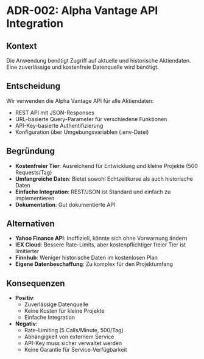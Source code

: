 # ADR-002: Alpha Vantage API Integration

## Kontext
Die Anwendung benötigt Zugriff auf aktuelle und historische Aktiendaten. Eine zuverlässige und kostenfreie Datenquelle wird benötigt.

## Entscheidung
Wir verwenden die Alpha Vantage API für alle Aktiendaten:
- REST API mit JSON-Responses
- URL-basierte Query-Parameter für verschiedene Funktionen
- API-Key-basierte Authentifizierung
- Konfiguration über Umgebungsvariablen (.env-Datei)

## Begründung
- **Kostenfreier Tier**: Ausreichend für Entwicklung und kleine Projekte (500 Requests/Tag)
- **Umfangreiche Daten**: Bietet sowohl Echtzeitkurse als auch historische Daten
- **Einfache Integration**: REST/JSON ist Standard und einfach zu implementieren
- **Dokumentation**: Gut dokumentierte API

## Alternativen
- **Yahoo Finance API**: Inoffiziell, könnte sich ohne Vorwarnung ändern
- **IEX Cloud**: Bessere Rate-Limits, aber kostenpflichtiger freier Tier ist limitierter
- **Finnhub**: Weniger historische Daten im kostenlosen Plan
- **Eigene Datenbeschaffung**: Zu komplex für den Projektumfang

## Konsequenzen
- **Positiv**:
    - Zuverlässige Datenquelle
    - Keine Kosten für kleine Projekte
    - Einfache Integration
- **Negativ**:
    - Rate-Limiting (5 Calls/Minute, 500/Tag)
    - Abhängigkeit von externem Service
    - API-Key muss sicher verwaltet werden
    - Keine Garantie für Service-Verfügbarkeit